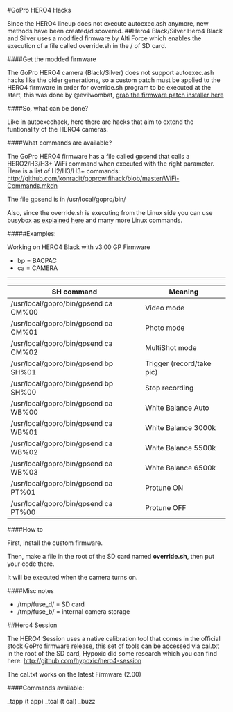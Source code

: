 #GoPro HERO4 Hacks

Since the HERO4 lineup does not execute autoexec.ash anymore, new methods have been created/discovered.
##Hero4 Black/Silver
Hero4 Black and Silver uses a modified firmware by Alti Force which enables the execution of a file called override.sh in the / of SD card.

####Get the modded firmware

The GoPro HERO4 camera (Black/Silver) does not support autoexec.ash hacks like the older generations, so a custom patch must be applied to the HERO4 firmware in order for override.sh program to be executed at the start, this was done by @evilwombat, [grab the firmware patch installer here](http://www.altiforce.net/support/)

####So, what can be done?

Like in autoexechack, here there are hacks that aim to extend the funtionality of the HERO4 cameras.

####What commands are available?

The GoPro HERO4 firmware has a file called gpsend that calls a HERO2/H3/H3+ WiFi command when executed with the right parameter. Ḧere is a list of H2/H3/H3+ commands: http://github.com/konradit/goprowifihack/blob/master/WiFi-Commands.mkdn

The file gpsend is in /usr/local/gopro/bin/

Also, since the override.sh is executing from the Linux side you can use busybox [as explained here](http://goprouser.freeforums.org/autoexec-ash-in-v3-0-0-possible-t22731.html#p120687) and many more Linux commands.

#####Examples:

Working on HERO4 Black with v3.00 GP Firmware

* bp = BACPAC
* ca = CAMERA

---

| SH command                           | Meaning                   |
|--------------------------------------|---------------------------|
| /usr/local/gopro/bin/gpsend ca CM%00 | Video mode                |
| /usr/local/gopro/bin/gpsend ca CM%01 | Photo mode                |
| /usr/local/gopro/bin/gpsend ca CM%02 | MultiShot mode            |
| /usr/local/gopro/bin/gpsend bp SH%01 | Trigger (record/take pic) |
| /usr/local/gopro/bin/gpsend bp SH%00 | Stop recording            |
| /usr/local/gopro/bin/gpsend ca WB%00 | White Balance Auto        |
| /usr/local/gopro/bin/gpsend ca WB%01 | White Balance 3000k       |
| /usr/local/gopro/bin/gpsend ca WB%02 | White Balance 5500k       |
| /usr/local/gopro/bin/gpsend ca WB%03 | White Balance 6500k       |
| /usr/local/gopro/bin/gpsend ca PT%01 | Protune ON                |
| /usr/local/gopro/bin/gpsend ca PT%00 | Protune OFF               |

####How to

First, install the custom firmware.

Then, make a file in the root of the SD card named **override.sh**, then put your code there.

It will be executed when the camera turns on.

####Misc notes

* /tmp/fuse_d/ = SD card
* /tmp/fuse_b/ = internal camera storage

##Hero4 Session

The HERO4 Session uses a native calibration tool that comes in the official stock GoPro firmware release, this set of tools can be accessed via cal.txt in the root of the SD card, Hypoxic did some research which you can find here: http://github.com/hypoxic/hero4-session

The cal.txt works on the latest Firmware (2.00)

####Commands available:

_tapp (t app)
_tcal (t cal)
_buzz


